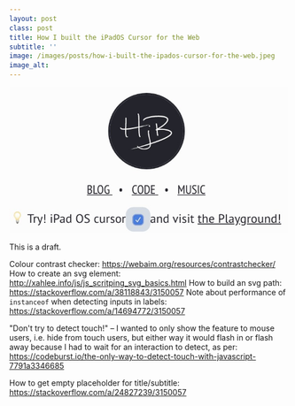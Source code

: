 ```yaml
---
layout: post
class: post
title: How I built the iPadOS Cursor for the Web
subtitle: ''
image: /images/posts/how-i-built-the-ipados-cursor-for-the-web.jpeg
image_alt:
---
```


![wefwef](/images/ipad-cursor-preview.jpg)

This is a draft.

Colour contrast checker: https://webaim.org/resources/contrastchecker/
How to create an svg element: http://xahlee.info/js/js_scritping_svg_basics.html
How to build an svg path: https://stackoverflow.com/a/38118843/3150057
Note about performance of `instanceof` when detecting inputs in labels: https://stackoverflow.com/a/14694772/3150057

"Don't try to detect touch!" – I wanted to only show the feature to mouse users, i.e. hide from touch users, but either way it would flash in or flash away because I had to wait for an interaction to detect, as per: https://codeburst.io/the-only-way-to-detect-touch-with-javascript-7791a3346685

How to get empty placeholder for title/subtitle: https://stackoverflow.com/a/24827239/3150057
